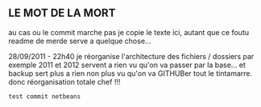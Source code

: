 ## LE MOT DE LA MORT

au cas ou le commit marche pas je copie le texte ici, autant
que ce foutu readme de merde serve a quelque chose...


28/09/2011 - 22h40
je réorganise l'architecture des fichiers / dossiers
par exemple 2011 et 2012 servent a rien vu qu'on va passer par la base...
et backup sert plus a rien non plus vu qu'on va GITHUBer tout le tintamarre.
donc réorganisation totale chef !!!

`test commit netbeans`


